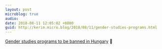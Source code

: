 ```yaml
---
layout: post
microblog: true
audio: 
date: 2018-08-11 12:05:02 +0800
guid: http://kerim.micro.blog/2018/08/11/gender-studies-programs.html
---
```

[Gender studies programs to be banned in Hungary](http://hungarianfreepress.com/2018/08/10/gender-studies-programs-to-be-banned-in-hungary/) 🤬
